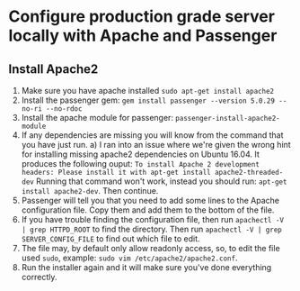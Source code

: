 # Configure production grade server locally with Apache and Passenger

## Install Apache2 

1. Make sure you have apache installed `sudo apt-get install apache2`
2. Install the passenger gem: `gem install passenger --version 5.0.29 --no-ri --no-rdoc`
3. Install the apache module for passenger: `passenger-install-apache2-module`
4. If any dependencies are missing you will know from the command that you have just run.
    a) I ran into an issue where we're given the wrong hint for installing missing apache2 dependencies on Ubuntu 16.04.
       It produces the following ouput: `To install Apache 2 development headers: Please install it with apt-get install apache2-threaded-dev`
       Running that command won't work, instead you should run: `apt-get install apache2-dev`. Then continue.
5. Passenger will tell you that you need to add some lines to the Apache configuration file. Copy them and add them to the bottom of the file.
6. If you have trouble finding the configuration file, then run `apachectl -V | grep HTTPD_ROOT` to find the directory. 
   Then run `apachectl -V | grep SERVER_CONFIG_FILE` to find out which file to edit.
7. The file may, by default only allow readonly access, so, to edit the file used `sudo`, example: `sudo vim /etc/apache2/apache2.conf`.
8. Run the installer again and it will make sure you've done everything correctly.

